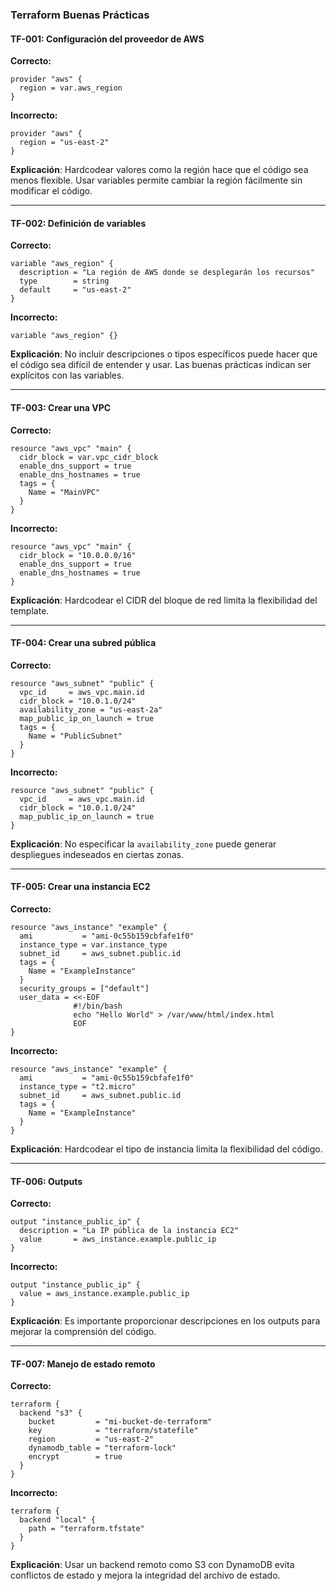 ### Terraform Buenas Prácticas  

#### TF-001: **Configuración del proveedor de AWS**  
**Correcto:**  
```hcl
provider "aws" {
  region = var.aws_region
}
```  
**Incorrecto:**  
```hcl
provider "aws" {
  region = "us-east-2"
}
```  
**Explicación**: Hardcodear valores como la región hace que el código sea menos flexible. Usar variables permite cambiar la región fácilmente sin modificar el código.  

---

#### TF-002: **Definición de variables**  
**Correcto:**  
```hcl
variable "aws_region" {
  description = "La región de AWS donde se desplegarán los recursos"
  type        = string
  default     = "us-east-2"
}
```  
**Incorrecto:**  
```hcl
variable "aws_region" {}
```  
**Explicación**: No incluir descripciones o tipos específicos puede hacer que el código sea difícil de entender y usar. Las buenas prácticas indican ser explícitos con las variables.  

---

#### TF-003: **Crear una VPC**  
**Correcto:**  
```hcl
resource "aws_vpc" "main" {
  cidr_block = var.vpc_cidr_block
  enable_dns_support = true
  enable_dns_hostnames = true
  tags = {
    Name = "MainVPC"
  }
}
```  
**Incorrecto:**  
```hcl
resource "aws_vpc" "main" {
  cidr_block = "10.0.0.0/16"
  enable_dns_support = true
  enable_dns_hostnames = true
}
```  
**Explicación**: Hardcodear el CIDR del bloque de red limita la flexibilidad del template.  

---

#### TF-004: **Crear una subred pública**  
**Correcto:**  
```hcl
resource "aws_subnet" "public" {
  vpc_id     = aws_vpc.main.id
  cidr_block = "10.0.1.0/24"
  availability_zone = "us-east-2a"
  map_public_ip_on_launch = true
  tags = {
    Name = "PublicSubnet"
  }
}
```  
**Incorrecto:**  
```hcl
resource "aws_subnet" "public" {
  vpc_id     = aws_vpc.main.id
  cidr_block = "10.0.1.0/24"
  map_public_ip_on_launch = true
}
```  
**Explicación**: No especificar la `availability_zone` puede generar despliegues indeseados en ciertas zonas.  

---

#### TF-005: **Crear una instancia EC2**  
**Correcto:**  
```hcl
resource "aws_instance" "example" {
  ami           = "ami-0c55b159cbfafe1f0"
  instance_type = var.instance_type
  subnet_id     = aws_subnet.public.id
  tags = {
    Name = "ExampleInstance"
  }
  security_groups = ["default"]
  user_data = <<-EOF
              #!/bin/bash
              echo "Hello World" > /var/www/html/index.html
              EOF
}
```  
**Incorrecto:**  
```hcl
resource "aws_instance" "example" {
  ami           = "ami-0c55b159cbfafe1f0"  
  instance_type = "t2.micro"
  subnet_id     = aws_subnet.public.id
  tags = {
    Name = "ExampleInstance"
  }
}
```  
**Explicación**: Hardcodear el tipo de instancia limita la flexibilidad del código.  

---

#### TF-006: **Outputs**  
**Correcto:**  
```hcl
output "instance_public_ip" {
  description = "La IP pública de la instancia EC2"
  value       = aws_instance.example.public_ip
}
```  
**Incorrecto:**  
```hcl
output "instance_public_ip" {
  value = aws_instance.example.public_ip
}
```  
**Explicación**: Es importante proporcionar descripciones en los outputs para mejorar la comprensión del código.  

---

#### TF-007: **Manejo de estado remoto**  
**Correcto:**  
```hcl
terraform {
  backend "s3" {
    bucket         = "mi-bucket-de-terraform"
    key            = "terraform/statefile"
    region         = "us-east-2"
    dynamodb_table = "terraform-lock"
    encrypt        = true
  }
}
```  
**Incorrecto:**  
```hcl
terraform {
  backend "local" {
    path = "terraform.tfstate"
  }
}
```  
**Explicación**: Usar un backend remoto como S3 con DynamoDB evita conflictos de estado y mejora la integridad del archivo de estado.  
